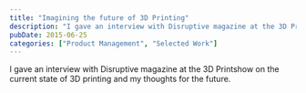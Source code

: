 ```yaml
---
title: "Imagining the future of 3D Printing"
description: "I gave an interview with Disruptive magazine at the 3D Printshow on the current state of 3D printing and my thoughts for the future."
pubDate: 2015-06-25
categories: ["Product Management", "Selected Work"]
---
```


I gave an interview with Disruptive magazine at the 3D Printshow on the current state of 3D printing and my thoughts for the future.